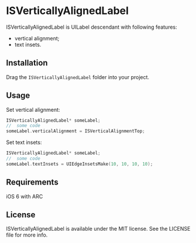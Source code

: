 ISVerticallyAlignedLabel
===============
ISVerticallyAlignedLabel is UILabel descendant with following features:
* vertical alignment;
* text insets.

Installation
---------------
Drag the `ISVerticallyAlignedLabel` folder into your project.

Usage
---------------
Set vertical alignment:

```objective-c
ISVerticallyAlignedLabel* someLabel;
//	some code
someLabel.verticalAlignment = ISVerticalAlignmentTop;
```

Set text insets:

```objective-c
ISVerticallyAlignedLabel* someLabel;
//	some code
someLabel.textInsets = UIEdgeInsetsMake(10, 10, 10, 10);
```

Requirements
---------------
iOS 6 with ARC

License
---------------
ISVerticallyAlignedLabel is available under the MIT license. See the LICENSE file for more info.